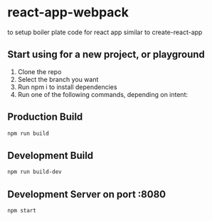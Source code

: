 # react-app-webpack

to setup boiler plate code for react app similar to create-react-app

## Start using for a new project, or playground
1. Clone the repo
2. Select the branch you want
3. Run npm i to install dependencies
4. Run one of the following commands, depending on intent:

## Production Build
```bash
npm run build
```
## Development Build
```bash
npm run build-dev
```
## Development Server on port :8080
```bash
npm start
```

